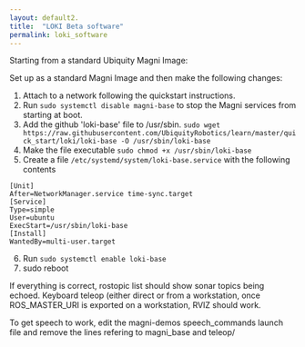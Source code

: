```yaml
---
layout: default2.
title:  "LOKI Beta software"
permalink: loki_software
---
```

Starting from a standard Ubiquity Magni Image:

Set up as a standard Magni Image and then make the following changes:

1. Attach to a network following the quickstart instructions.
2. Run `sudo systemctl disable magni-base` to stop the Magni services from starting at boot.
3. Add the github 'loki-base' file to /usr/sbin. 
`sudo wget https://raw.githubusercontent.com/UbiquityRobotics/learn/master/quick_start/loki/loki-base -O /usr/sbin/loki-base`
4. Make the file executable `sudo chmod +x /usr/sbin/loki-base`
5. Create a file `/etc/systemd/system/loki-base.service` with the following contents
```
[Unit]
After=NetworkManager.service time-sync.target
[Service]
Type=simple
User=ubuntu
ExecStart=/usr/sbin/loki-base
[Install]
WantedBy=multi-user.target
```
6. Run `sudo systemctl enable loki-base`
7. sudo reboot

If everything is correct,  rostopic list should show sonar topics being echoed.  Keyboard teleop (either direct or 
from a workstation, once ROS_MASTER_URI is exported on a workstation, RVIZ should work.

To get speech to work, edit the magni-demos speech_commands launch file and remove the lines refering to magni_base  and teleop/

